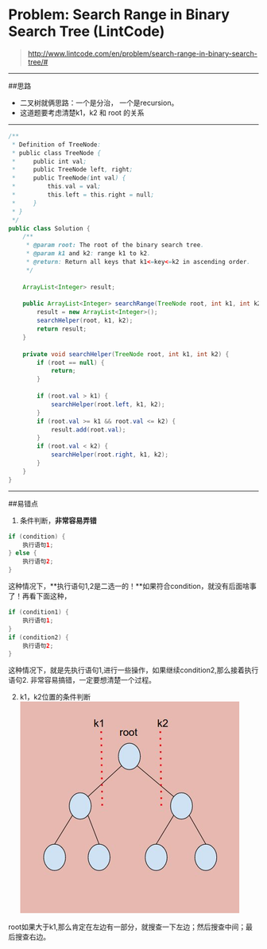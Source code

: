 # Problem: Search Range in Binary Search Tree (LintCode)


> http://www.lintcode.com/en/problem/search-range-in-binary-search-tree/#

-----------------
##思路
* 二叉树就俩思路：一个是分治， 一个是recursion。
* 这道题要考虑清楚k1，k2 和 root 的关系

---------

```java
/**
 * Definition of TreeNode:
 * public class TreeNode {
 *     public int val;
 *     public TreeNode left, right;
 *     public TreeNode(int val) {
 *         this.val = val;
 *         this.left = this.right = null;
 *     }
 * }
 */
public class Solution {
    /**
     * @param root: The root of the binary search tree.
     * @param k1 and k2: range k1 to k2.
     * @return: Return all keys that k1<=key<=k2 in ascending order.
     */
    
    ArrayList<Integer> result; 
     
    public ArrayList<Integer> searchRange(TreeNode root, int k1, int k2) {
        result = new ArrayList<Integer>();
        searchHelper(root, k1, k2);
        return result;
    }
    
    private void searchHelper(TreeNode root, int k1, int k2) {
        if (root == null) {
            return;
        }
        
        if (root.val > k1) {
            searchHelper(root.left, k1, k2);
        } 
        if (root.val >= k1 && root.val <= k2) {
            result.add(root.val);
        }
        if (root.val < k2) {
            searchHelper(root.right, k1, k2);
        }
    }
}
```
---------------
##易错点

1. 条件判断，**非常容易弄错**

```java
if (condition) {
    执行语句1;
} else {
    执行语句2;
}
```
这种情况下，**执行语句1,2是二选一的！**如果符合condition，就没有后面啥事了！再看下面这种，

```java
if (condition1) {
    执行语句1;
}
if (condition2) {
    执行语句2;
}
```
这种情况下，就是先执行语句1,进行一些操作，如果继续condition2,那么接着执行语句2. 非常容易搞错，一定要想清楚一个过程。

2.
   k1，k2位置的条件判断
![](SearchRange.jpg)

root如果大于k1,那么肯定在左边有一部分，就搜查一下左边；然后搜查中间；最后搜查右边。




























